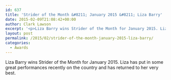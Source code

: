```yaml
---
id: 637
title: 'Strider of the Month &#8211; January 2015 &#8211; Liza Barry'
date: 2015-02-09T21:08:42+00:00
author: Clark Lawson
excerpt: '<p>Liza Barry wins Strider of the Month for January 2015. Liza has put in some great performances recently on the country and has returned to her very best.</p>'
layout: post
permalink: /2015/02/strider-of-the-month-january-2015-liza-barry/
categories:
  - Awards
---
```

Liza Barry wins Strider of the Month for January 2015. Liza has put in some great performances recently on the country and has returned to her very best.
